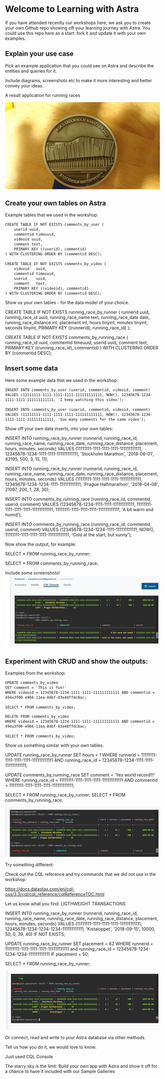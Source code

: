 # Welcome to Learning with Astra #

If you have attended recently our workshops here, we ask you to create your own Github repo showing off your learning journey with Astra. You could use this repo here as a start: fork it and update it with your own examples.

## Explain your use case ##

Pick an example application that you could see on Astra and describe the entities and queries for it. 

Include diagrams, screenshots etc to make it more interesting and better convey your ideas.

A result application for running races

![Test Image 4](https://github.com/PeterJohansson309/learning-with-Astra/blob/master/DSC_0927.JPG)


## Create your own tables on Astra ##

Example tables that we used in the workshop:

```
CREATE TABLE IF NOT EXISTS comments_by_user (
    userid uuid,
    commentid timeuuid,
    videoid uuid,
    comment text,
    PRIMARY KEY ((userid), commentid)
) WITH CLUSTERING ORDER BY (commentid DESC);

CREATE TABLE IF NOT EXISTS comments_by_video (
    videoid   uuid,
    commentid timeuuid,
    userid    uuid,
    comment   text,
    PRIMARY KEY ((videoid), commentid)
) WITH CLUSTERING ORDER BY (commentid DESC);
```

Show us your own tables - for the data model of your choice.

CREATE TABLE IF NOT EXISTS running_race_by_runner (
    runnerid uuid,
    running_race_id uuid,
    running_race_name text,
    running_race_date date,
    running_race_distance int,
    placement int,
    hours tinyint,
    minutes tinyint,
    seconds tinyint,
    PRIMARY KEY ((runnerid), running_race_id)
);

CREATE TABLE IF NOT EXISTS comments_by_running_race (
    running_race_id uuid,
    commentid timeuuid,
    userid uuid,
    comment text,
    PRIMARY KEY ((running_race_id), commentid)
) WITH CLUSTERING ORDER BY (commentid DESC);
    

## Insert some data ##

Here some example data that we used in the workshop:

```
INSERT INTO comments_by_user (userid, commentid, videoid, comment)
VALUES (11111111-1111-1111-1111-111111111111, NOW(), 12345678-1234-1111-1111-111111111111, 'I keep watching this video');

INSERT INTO comments_by_user (userid, commentid, videoid, comment)
VALUES (11111111-1111-1111-1111-111111111111, NOW(), 12345678-1234-1111-1111-111111111111, 'Soo many comments for the same video');
```

Show off your own data inserts, into your own tables:

INSERT INTO running_race_by_runner (runnerid, running_race_id, running_race_name, running_race_date,
    running_race_distance, placement, hours, minutes, seconds)
VALUES (11111111-1111-1111-1111-111111111111, 12345678-1234-1111-1111-111111111111, 'Stockholm Marathon', '2018-06-01',
    42195, 500, 3, 15, 11);
    
INSERT INTO running_race_by_runner (runnerid, running_race_id, running_race_name, running_race_date,
    running_race_distance, placement, hours, minutes, seconds)
VALUES (11111111-1111-1111-1111-111111111111, 12345678-1234-1234-1111-111111111111, 'Prague Halfmarathon', '2018-04-08',
    21097, 200, 1, 28, 30);
    
INSERT INTO comments_by_running_race (running_race_id, commentid, userid, comment)
VALUES (12345678-1234-1111-1111-111111111111, 11111111-1111-1111-1111-111111111111, 11111111-1111-1111-1111-111111111111, 'A bit warm and humid');

INSERT INTO comments_by_running_race (running_race_id, commentid, userid, comment)
VALUES (12345678-1234-1234-1111-111111111111, NOW(), 11111111-1111-1111-1111-111111111111, 'Cold at the start, but sunny');

Now show the output, for example:

SELECT *
FROM running_race_by_runner;

SELECT *
FROM comments_by_running_race;

Include some screenshots!
![Test Image 1](https://github.com/PeterJohansson309/learning-with-Astra/blob/master/SELECTSATSCASSANDRA.JPG)

## Experiment with CRUD and show the outputs: ##

Examples from the workshop:

```
UPDATE comments_by_video 
SET comment = 'This is fun!' 
WHERE videoid = 12345678-1234-1111-1111-111111111111 AND commentid = 494a3f00-e966-11ea-84bf-83e48ffdc8ac;

SELECT * FROM comments_by_video;
```

```
DELETE FROM comments_by_video 
WHERE videoid = 12345678-1234-1111-1111-111111111111 AND commentid = 494a3f00-e966-11ea-84bf-83e48ffdc8ac;

SELECT * FROM comments_by_video;
```

Show us something similar with your own tables.

UPDATE running_race_by_runner
SET hours = 1
WHERE runnerid = 11111111-1111-1111-1111-111111111111 AND running_race_id = 12345678-1234-1111-1111-111111111111;

UPDATE comments_by_running_race
SET comment = 'Yes world record!!!'
WHERE running_race_id = 11111111-1111-1111-1111-111111111111 AND commentid = 11111111-1111-1111-1111-111111111111;

SELECT * FROM running_race_by_runner;
SELECT * FROM comments_by_running_race;

![Test Image 2](https://github.com/PeterJohansson309/learning-with-Astra/blob/master/SELECTSATSCASSANDRA2.JPG)

Try something different:

Check out the CQL reference and try commands that we did not use in the workshop:

https://docs.datastax.com/en/cql-oss/3.3/cql/cql_reference/cqlReferenceTOC.html

Let us know what you find:
LIGTHWEIGHT TRANSACTIONS

INSERT INTO running_race_by_runner (runnerid, running_race_id, running_race_name, running_race_date,
    running_race_distance, placement, hours, minutes, seconds)
VALUES (11111111-1111-1111-1111-111111111111, 12345678-1234-1234-1234-111111111111, 'Kistaloppet', '2018-09-15',
    10000, 50, 0, 39, 40) IF NOT EXISTS;
    
UPDATE running_race_by_runner
SET placement = 62
WHERE runnerid = 11111111-1111-1111-1111-111111111111 and running_race_id = 12345678-1234-1234-1234-111111111111
IF placement = 50;

SELECT * FROM running_race_by_runner;

![Test Image 3](https://github.com/PeterJohansson309/learning-with-Astra/blob/master/SELECTSATSCASSANDRA3.JPG)

Or connect, read and write to your Astra database via other methods.

Tell us how you do it, we would love to know. 

Just used CQL Console

The starry sky is the limit: Build your own app with Astra and show it off for a chance to have it included with our Sample Galleries



